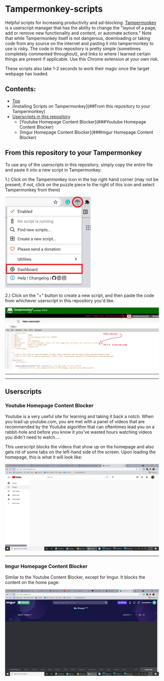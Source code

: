 # Tampermonkey-scripts
Helpful scripts for increasing productivity and ad-blocking. [Tampermonkey](<https://chrome.google.com/webstore/detail/tampermonkey/dhdgffkkebhmkfjojejmpbldmpobfkfo?utm_source=chrome-ntp-icon>) is a userscript 
manager that has the ability to change the "layout of a page, add or remove new functionality and content, or 
automate actions." Note that while Tampermonkey itself is not dangerous, downloading or taking code from any source 
on the internet and pasting it into tampermonkey to use is risky. The code in this repository is pretty simple 
(sometimes completely commented throughout), and links to where I learned certain things are present if applicable. 
Use this Chrome extension at your own risk.

These scripts also take 1-2 seconds to work their magic once the target webpage has loaded.


## Contents:

- [Top](#Tampermonkey-scripts)
- [Installing Scripts on Tampermonkey](##From this repository to your Tampermonkey)
- [Userscripts in this repository](##Userscripts)
    * [Youtube Homepage Content Blocker](###Youtube Homepage Content Blocker)
    * [Imgur Homepage Content Blocker](###Imgur Homepage Content Blocker)

## From this repository to your Tampermonkey
To use any of the userscripts in this repository, simply copy the entire file and paste it into a new script in 
Tampermonkey:

1.) Click on the Tampermonkey icon in the top right hand corner (may not be present; if not, click on the puzzle 
piece to the right of this icon and select Tampermonkey from there)

![img_2.png](README%20images/Using%20Tampermonkey%201.png)


2.) Click on the "+" button to create a new script, and then paste the code from whichever userscript in this 
repository you'd like.

![img_3.png](README%20images/Using%20Tampermonkey%202.png)



***
***

## Userscripts

### Youtube Homepage Content Blocker
Youtube is a very useful site for learning and taking it back a notch. When you load up youtube.com, you are met 
with a panel of videos that are recommended by the Youtube algorithm that can oftentimes lead you on a rabbit-hole 
and before you know it you've wasted hours watching videos you didn't need to watch....

This userscript blocks the videos that show up on the homepage and also gets rid of some tabs on the left-hand side 
of the screen. Upon loading the homepage, this is what it will look like:

![img.png](README%20images/Youtube%20Content%20Blocker%20Image.png)

***

### Imgur Homepage Content Blocker

Similar to the Youtube Content Blocker, except for Imgur. It blocks the content on the home page:

![img_4.png](README%20images/Imgur%20Content%20Blocker%20Image.png)
